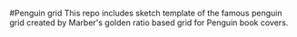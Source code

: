 #Penguin grid
This repo includes sketch template of the famous penguin grid created by Marber's golden ratio based grid for Penguin book covers.